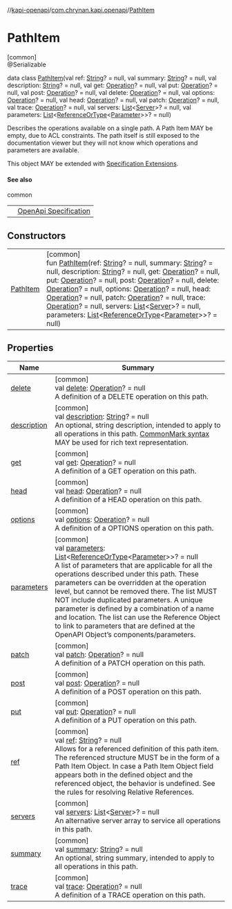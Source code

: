 //[kapi-openapi](../../../index.md)/[com.chrynan.kapi.openapi](../index.md)/[PathItem](index.md)

# PathItem

[common]\
@Serializable

data class [PathItem](index.md)(val ref: [String](https://kotlinlang.org/api/latest/jvm/stdlib/kotlin/-string/index.html)? = null, val summary: [String](https://kotlinlang.org/api/latest/jvm/stdlib/kotlin/-string/index.html)? = null, val description: [String](https://kotlinlang.org/api/latest/jvm/stdlib/kotlin/-string/index.html)? = null, val get: [Operation](../-operation/index.md)? = null, val put: [Operation](../-operation/index.md)? = null, val post: [Operation](../-operation/index.md)? = null, val delete: [Operation](../-operation/index.md)? = null, val options: [Operation](../-operation/index.md)? = null, val head: [Operation](../-operation/index.md)? = null, val patch: [Operation](../-operation/index.md)? = null, val trace: [Operation](../-operation/index.md)? = null, val servers: [List](https://kotlinlang.org/api/latest/jvm/stdlib/kotlin.collections/-list/index.html)&lt;[Server](../-server/index.md)&gt;? = null, val parameters: [List](https://kotlinlang.org/api/latest/jvm/stdlib/kotlin.collections/-list/index.html)&lt;[ReferenceOrType](../-reference-or-type/index.md)&lt;[Parameter](../-parameter/index.md)&gt;&gt;? = null)

Describes the operations available on a single path. A Path Item MAY be empty, due to ACL constraints. The path itself is still exposed to the documentation viewer but they will not know which operations and parameters are available.

This object MAY be extended with [Specification Extensions](https://spec.openapis.org/oas/v3.1.0#specificationExtensions).

#### See also

common

| | |
|---|---|
|  | [OpenApi Specification](https://spec.openapis.org/oas/v3.1.0#path-item-object) |

## Constructors

| | |
|---|---|
| [PathItem](-path-item.md) | [common]<br>fun [PathItem](-path-item.md)(ref: [String](https://kotlinlang.org/api/latest/jvm/stdlib/kotlin/-string/index.html)? = null, summary: [String](https://kotlinlang.org/api/latest/jvm/stdlib/kotlin/-string/index.html)? = null, description: [String](https://kotlinlang.org/api/latest/jvm/stdlib/kotlin/-string/index.html)? = null, get: [Operation](../-operation/index.md)? = null, put: [Operation](../-operation/index.md)? = null, post: [Operation](../-operation/index.md)? = null, delete: [Operation](../-operation/index.md)? = null, options: [Operation](../-operation/index.md)? = null, head: [Operation](../-operation/index.md)? = null, patch: [Operation](../-operation/index.md)? = null, trace: [Operation](../-operation/index.md)? = null, servers: [List](https://kotlinlang.org/api/latest/jvm/stdlib/kotlin.collections/-list/index.html)&lt;[Server](../-server/index.md)&gt;? = null, parameters: [List](https://kotlinlang.org/api/latest/jvm/stdlib/kotlin.collections/-list/index.html)&lt;[ReferenceOrType](../-reference-or-type/index.md)&lt;[Parameter](../-parameter/index.md)&gt;&gt;? = null) |

## Properties

| Name | Summary |
|---|---|
| [delete](delete.md) | [common]<br>val [delete](delete.md): [Operation](../-operation/index.md)? = null<br>A definition of a DELETE operation on this path. |
| [description](description.md) | [common]<br>val [description](description.md): [String](https://kotlinlang.org/api/latest/jvm/stdlib/kotlin/-string/index.html)? = null<br>An optional, string description, intended to apply to all operations in this path. [CommonMark syntax](https://spec.commonmark.org/) MAY be used for rich text representation. |
| [get](get.md) | [common]<br>val [get](get.md): [Operation](../-operation/index.md)? = null<br>A definition of a GET operation on this path. |
| [head](head.md) | [common]<br>val [head](head.md): [Operation](../-operation/index.md)? = null<br>A definition of a HEAD operation on this path. |
| [options](options.md) | [common]<br>val [options](options.md): [Operation](../-operation/index.md)? = null<br>A definition of a OPTIONS operation on this path. |
| [parameters](parameters.md) | [common]<br>val [parameters](parameters.md): [List](https://kotlinlang.org/api/latest/jvm/stdlib/kotlin.collections/-list/index.html)&lt;[ReferenceOrType](../-reference-or-type/index.md)&lt;[Parameter](../-parameter/index.md)&gt;&gt;? = null<br>A list of parameters that are applicable for all the operations described under this path. These parameters can be overridden at the operation level, but cannot be removed there. The list MUST NOT include duplicated parameters. A unique parameter is defined by a combination of a name and location. The list can use the Reference Object to link to parameters that are defined at the OpenAPI Object’s components/parameters. |
| [patch](patch.md) | [common]<br>val [patch](patch.md): [Operation](../-operation/index.md)? = null<br>A definition of a PATCH operation on this path. |
| [post](post.md) | [common]<br>val [post](post.md): [Operation](../-operation/index.md)? = null<br>A definition of a POST operation on this path. |
| [put](put.md) | [common]<br>val [put](put.md): [Operation](../-operation/index.md)? = null<br>A definition of a PUT operation on this path. |
| [ref](ref.md) | [common]<br>val [ref](ref.md): [String](https://kotlinlang.org/api/latest/jvm/stdlib/kotlin/-string/index.html)? = null<br>Allows for a referenced definition of this path item. The referenced structure MUST be in the form of a Path Item Object. In case a Path Item Object field appears both in the defined object and the referenced object, the behavior is undefined. See the rules for resolving Relative References. |
| [servers](servers.md) | [common]<br>val [servers](servers.md): [List](https://kotlinlang.org/api/latest/jvm/stdlib/kotlin.collections/-list/index.html)&lt;[Server](../-server/index.md)&gt;? = null<br>An alternative server array to service all operations in this path. |
| [summary](summary.md) | [common]<br>val [summary](summary.md): [String](https://kotlinlang.org/api/latest/jvm/stdlib/kotlin/-string/index.html)? = null<br>An optional, string summary, intended to apply to all operations in this path. |
| [trace](trace.md) | [common]<br>val [trace](trace.md): [Operation](../-operation/index.md)? = null<br>A definition of a TRACE operation on this path. |
